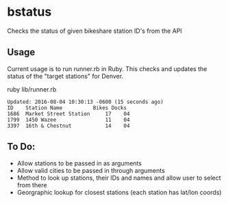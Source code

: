 # bstatus
Checks the status of given bikeshare station ID's from the API

## Usage

Current usage is to run runner.rb in Ruby. This checks and updates the status of the "target stations" for
Denver. 

ruby lib/runner.rb

>
```
Updated: 2016-08-04 10:30:13 -0600 (15 seconds ago)
ID    Station Name          Bikes Docks
1686  Market Street Station     17    04
1799  1450 Wazee                11    04
3397  16th & Chestnut           14    04
```


## To Do:

* Allow stations to be passed in as arguments
* Allow valid cities to be passed in through arguments
* Method to look up stations, their IDs and names and allow user to select from there
* Georgraphic lookup for closest stations (each station has lat/lon coords)

